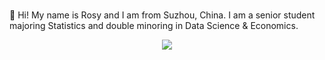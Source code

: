 ### 
👋 Hi! My name is Rosy and I am from Suzhou, China. I am a senior student majoring Statistics and double minoring in Data Science & Economics.
<div align="center">
    <img  src="https://github-readme-streak-stats.herokuapp.com/?user=Achuan-2" />
</div>

<!--
**yinyin0916/yinyin0916** is a ✨ _special_ ✨ repository because its `README.md` (this file) appears on your GitHub profile.

Here are some ideas to get you started:

- 🔭 I’m currently working on ...
- 🌱 I’m currently learning ...
- 👯 I’m looking to collaborate on ...
- 🤔 I’m looking for help with ...
- 💬 Ask me about ...
- 📫 How to reach me: ...
- 😄 Pronouns: ...
- ⚡ Fun fact: ...
-->
